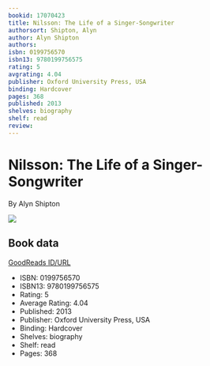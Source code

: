 ```yaml
---
bookid: 17070423
title: Nilsson: The Life of a Singer-Songwriter
authorsort: Shipton, Alyn
author: Alyn Shipton
authors: 
isbn: 0199756570
isbn13: 9780199756575
rating: 5
avgrating: 4.04
publisher: Oxford University Press, USA
binding: Hardcover
pages: 368
published: 2013
shelves: biography
shelf: read
review: 
---
```


# Nilsson: The Life of a Singer-Songwriter

By Alyn Shipton

![](https://i.gr-assets.com/images/S/compressed.photo.goodreads.com/books/1357704698l/17070423.jpg)

## Book data

[GoodReads ID/URL](https://www.goodreads.com/book/show/17070423)

- ISBN: 0199756570
- ISBN13: 9780199756575
- Rating: 5
- Average Rating: 4.04
- Published: 2013
- Publisher: Oxford University Press, USA
- Binding: Hardcover
- Shelves: biography
- Shelf: read
- Pages: 368

